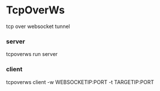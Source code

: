 # TcpOverWs
tcp over websocket tunnel

### server
tcpoverws run server


### client 
tcpoverws client -w WEBSOCKETIP:PORT -t TARGETIP:PORT
